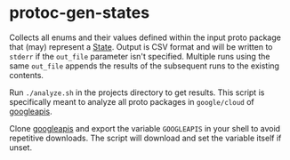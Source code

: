 # protoc-gen-states

Collects all enums and their values defined within the input proto package
that (may) represent a [State](https://google.aip.dev/216). Output is CSV format
and will be written to `stderr` if the `out_file` parameter isn't specified.
Multiple runs using the same `out_file` appends the results of the subsequent
runs to the existing contents.

Run `./analyze.sh` in the projects directory to get results. This script is
specifically meant to analyze all proto packages in `google/cloud` of
[googleapis][].

Clone [googleapis] and export the variable `GOOGLEAPIS` in your shell to avoid
repetitive downloads. The script will download and set the variable itself
if unset.

[googleapis]: https://github.com/googleapis
